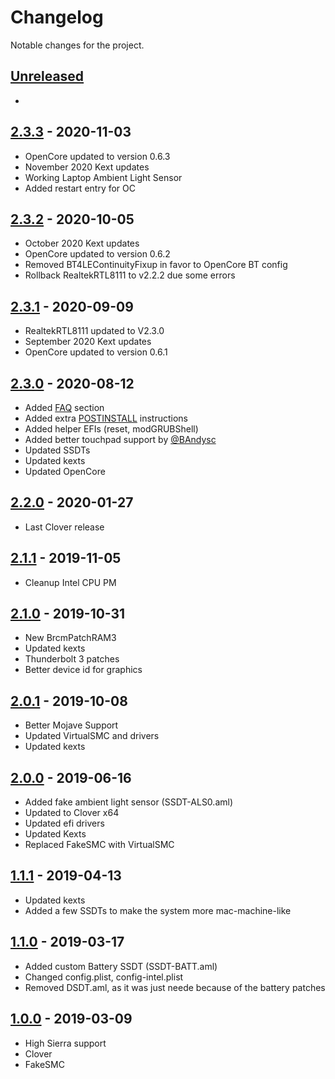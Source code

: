 # Changelog

Notable changes for the project.

## [Unreleased]

-

## [2.3.3] - 2020-11-03

- OpenCore updated to version 0.6.3
- November 2020 Kext updates
- Working Laptop Ambient Light Sensor
- Added restart entry for OC

## [2.3.2] - 2020-10-05

- October 2020 Kext updates
- OpenCore updated to version 0.6.2
- Removed BT4LEContinuityFixup in favor to OpenCore BT config
- Rollback RealtekRTL8111 to v2.2.2 due some errors

## [2.3.1] - 2020-09-09

- RealtekRTL8111 updated to V2.3.0
- September 2020 Kext updates
- OpenCore updated to version 0.6.1

## [2.3.0] - 2020-08-12

- Added [FAQ](./FAQ.md) section
- Added extra [POSTINSTALL](./POSTINSTALL.md) instructions
- Added helper EFIs (reset, modGRUBShell)
- Added better touchpad support by [@BAndysc](https://github.com/BAndysc)
- Updated SSDTs
- Updated kexts
- Updated OpenCore

## [2.2.0] - 2020-01-27

- Last Clover release

## [2.1.1] - 2019-11-05

- Cleanup Intel CPU PM

## [2.1.0] - 2019-10-31

- New BrcmPatchRAM3
- Updated kexts
- Thunderbolt 3 patches
- Better device id for graphics

## [2.0.1] - 2019-10-08

- Better Mojave Support
- Updated VirtualSMC and drivers 
- Updated kexts

## [2.0.0] - 2019-06-16

- Added fake ambient light sensor (SSDT-ALS0.aml)
- Updated to Clover x64
- Updated efi drivers
- Updated Kexts
- Replaced FakeSMC with VirtualSMC

## [1.1.1] - 2019-04-13

- Updated kexts
- Added a few SSDTs to make the system more mac-machine-like

## [1.1.0] - 2019-03-17

- Added custom Battery SSDT (SSDT-BATT.aml)
- Changed config.plist, config-intel.plist
- Removed DSDT.aml, as it was just neede because of the battery patches

## [1.0.0] - 2019-03-09

- High Sierra support
- Clover
- FakeSMC

[unreleased]: https://github.com/zacmks/Hackintosh-Aero-15X/compare/2.3.3...HEAD
[2.3.3]: https://github.com/zacmks/Hackintosh-Aero-15X/compare/2.3.2...2.3.3
[2.3.2]: https://github.com/zacmks/Hackintosh-Aero-15X/compare/2.3.1...2.3.2
[2.3.1]: https://github.com/zacmks/Hackintosh-Aero-15X/compare/2.3.0...2.3.1
[2.3.0]: https://github.com/zacmks/Hackintosh-Aero-15X/compare/2.2.0...2.3.0
[2.2.0]: https://github.com/zacmks/Hackintosh-Aero-15X/compare/2.1.1...2.2.0
[2.1.1]: https://github.com/zacmks/Hackintosh-Aero-15X/compare/2.1.0...2.1.1
[2.1.0]: https://github.com/zacmks/Hackintosh-Aero-15X/compare/2.0.1...2.1.0
[2.0.1]: https://github.com/zacmks/Hackintosh-Aero-15X/compare/2.0.0...2.0.1
[2.0.0]: https://github.com/zacmks/Hackintosh-Aero-15X/compare/1.1.1...2.0.0
[1.1.1]: https://github.com/zacmks/Hackintosh-Aero-15X/compare/1.1.0...1.1.1
[1.1.0]: https://github.com/zacmks/Hackintosh-Aero-15X/compare/1.0.0...1.1.0
[1.0.0]: https://github.com/zacmks/Hackintosh-Aero-15X/releases/tag/1.0.0